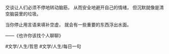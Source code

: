 交谈让人们必须不停地转动脑筋，
从而安全地避开自己的情绪，
但沉默就像是清空脑袋里的垃圾。

当你停止用言语来填补空虚，
就会有一些重要的东西浮出水面。

——《也许你该找个人聊聊》

#文学/人生/哲思 #文学/人生/每日一句 